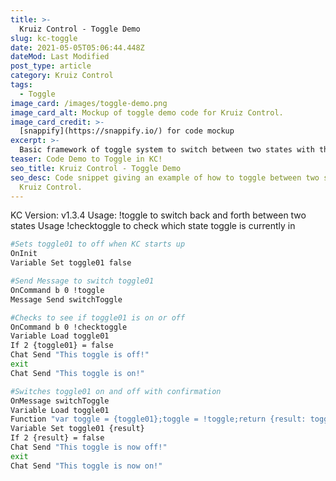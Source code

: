 ```yaml
---
title: >-
  Kruiz Control - Toggle Demo
slug: kc-toggle
date: 2021-05-05T05:06:44.448Z
dateMod: Last Modified
post_type: article
category: Kruiz Control
tags:
  - Toggle
image_card: /images/toggle-demo.png
image_card_alt: Mockup of toggle demo code for Kruiz Control.
image_card_credit: >-
  [snappify](https://snappify.io/) for code mockup
excerpt: >-
  Basic framework of toggle system to switch between two states with the same command or event in [Kruiz Control](https://github.com/Kruiser8/Kruiz-Control). On/Off, Red Mode/Blue Mode, etc.
teaser: Code Demo to Toggle in KC!
seo_title: Kruiz Control - Toggle Demo
seo_desc: Code snippet giving an example of how to toggle between two states in
  Kruiz Control.
---
```


KC Version: v1.3.4
Usage: !toggle to switch back and forth between two states
Usage !checktoggle to check which state toggle is currently in

```bash
#Sets toggle01 to off when KC starts up
OnInit
Variable Set toggle01 false

#Send Message to switch toggle01
OnCommand b 0 !toggle
Message Send switchToggle

#Checks to see if toggle01 is on or off
OnCommand b 0 !checktoggle
Variable Load toggle01
If 2 {toggle01} = false
Chat Send "This toggle is off!"
exit
Chat Send "This toggle is on!"

#Switches toggle01 on and off with confirmation
OnMessage switchToggle
Variable Load toggle01
Function "var toggle = {toggle01};toggle = !toggle;return {result: toggle};"
Variable Set toggle01 {result}
If 2 {result} = false
Chat Send "This toggle is now off!"
exit
Chat Send "This toggle is now on!"
```

